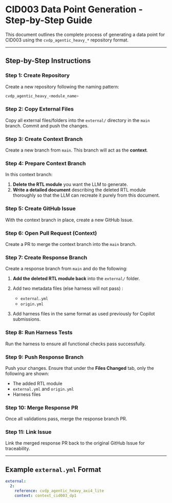 # CID003 Data Point Generation - Step-by-Step Guide

This document outlines the complete process of generating a data point for CID003 using the `cvdp_agentic_heavy_*` repository format.

---

## Step-by-Step Instructions

### **Step 1: Create Repository**

Create a new repository following the naming pattern:

```bash
cvdp_agentic_heavy_<module_name>
```

### **Step 2: Copy External Files**

Copy all external files/folders into the `external/` directory in the `main` branch. Commit and push the changes.

### **Step 3: Create Context Branch**

Create a new branch from `main`. This branch will act as the **context**.

### **Step 4: Prepare Context Branch**

In this context branch:

1. **Delete the RTL module** you want the LLM to generate.
2. **Write a detailed document** describing the deleted RTL module thoroughly so that the LLM can recreate it purely from this document.

### **Step 5: Create GitHub Issue**

With the context branch in place, create a new GitHub Issue.

### **Step 6: Open Pull Request (Context)**

Create a PR to merge the context branch into the `main` branch.

### **Step 7: Create Response Branch**

Create a response branch from `main` and do the following:

1. **Add the deleted RTL module back** into the `external/` folder.
2. Add two metadata files (else harness will not pass) :

   * `external.yml`
   * `origin.yml`
3. Add harness files in the same format as used previously for Copilot submissions.

### **Step 8: Run Harness Tests**

Run the harness to ensure all functional checks pass successfully.

### **Step 9: Push Response Branch**

Push your changes. Ensure that under the **Files Changed** tab, only the following are shown:

* The added RTL module
* `external.yml` and `origin.yml`
* Harness files

### **Step 10: Merge Response PR**

Once all validations pass, merge the response branch PR.

### **Step 11: Link Issue**

Link the merged response PR back to the original GitHub Issue for traceability.

---

## Example `external.yml` Format

```yaml
external:
  2:
    reference: cvdp_agentic_heavy_axi4_lite
    context: context_cid003_dp1
```


